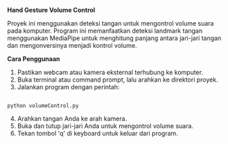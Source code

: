 **Hand Gesture Volume Control**

Proyek ini menggunakan deteksi tangan untuk mengontrol volume suara pada komputer. Program ini memanfaatkan deteksi landmark tangan menggunakan MediaPipe untuk menghitung panjang antara jari-jari tangan dan mengonversinya menjadi kontrol volume.

**Cara Penggunaan**

1. Pastikan webcam atau kamera eksternal terhubung ke komputer.
2. Buka terminal atau command prompt, lalu arahkan ke direktori proyek.
3. Jalankan program dengan perintah:

```

python volumeControl.py

```
4. Arahkan tangan Anda ke arah kamera.
5. Buka dan tutup jari-jari Anda untuk mengontrol volume suara.
6. Tekan tombol 'q' di keyboard untuk keluar dari program.
